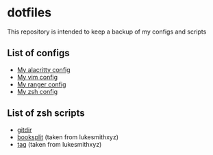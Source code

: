 # dotfiles
This repository is intended to keep a backup of my configs and scripts

## List of configs  
- [My alacritty config](.config/alacritty/alacritty.yml)
- [My vim config](.config/nvim/init.vim)
- [My ranger config](.config/ranger/rc.conf)
- [My zsh config](.config/zsh/.zshrc)

## List of zsh scripts
- [gitdir](.local/bin/gitdir)
- [booksplit](.local/bin/booksplit) (taken from lukesmithxyz)
- [tag](.local/bin/tag) (taken from lukesmithxyz)
#
